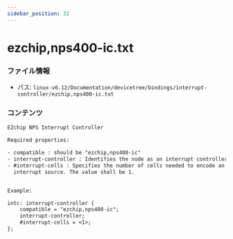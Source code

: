 ```yaml
---
sidebar_position: 32
---
```

# ezchip,nps400-ic.txt

### ファイル情報

- パス: `linux-v6.12/Documentation/devicetree/bindings/interrupt-controller/ezchip,nps400-ic.txt`

### コンテンツ

```txt
EZchip NPS Interrupt Controller

Required properties:

- compatible : should be "ezchip,nps400-ic"
- interrupt-controller : Identifies the node as an interrupt controller
- #interrupt-cells : Specifies the number of cells needed to encode an
  interrupt source. The value shall be 1.


Example:

intc: interrupt-controller {
	compatible = "ezchip,nps400-ic";
	interrupt-controller;
	#interrupt-cells = <1>;
};

```
